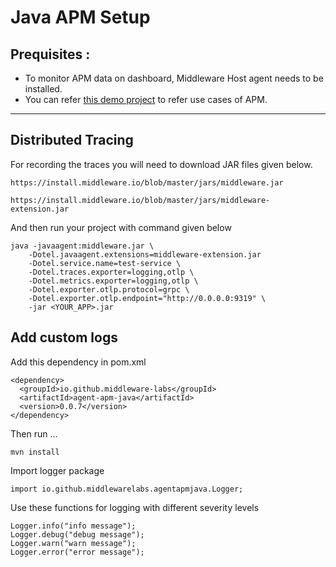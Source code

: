 # Java APM Setup

## Prequisites :

* To monitor APM data on dashboard, Middleware Host agent needs to be installed.
* You can refer [this demo project](https://github.com/middleware-labs/demo-apm/tree/master/java) to refer use cases of APM.

--------------------

## Distributed Tracing

For recording the traces you will need to download JAR files given below.

`https://install.middleware.io/blob/master/jars/middleware.jar`

`https://install.middleware.io/blob/master/jars/middleware-extension.jar`

And then run your project with command given below

```
java -javaagent:middleware.jar \
    -Dotel.javaagent.extensions=middleware-extension.jar
    -Dotel.service.name=test-service \
    -Dotel.traces.exporter=logging,otlp \
    -Dotel.metrics.exporter=logging,otlp \
    -Dotel.exporter.otlp.protocol=grpc \
    -Dotel.exporter.otlp.endpoint="http://0.0.0.0:9319" \
    -jar <YOUR_APP>.jar
```

## Add custom logs

Add this dependency in pom.xml
```
<dependency>
  <groupId>io.github.middleware-labs</groupId>
  <artifactId>agent-apm-java</artifactId>
  <version>0.0.7</version>
</dependency>
```
Then run ...
```
mvn install
```

Import logger package
```
import io.github.middlewarelabs.agentapmjava.Logger;
```

Use these functions for logging with different severity levels

```
Logger.info("info message");
Logger.debug("debug message");
Logger.warn("warn message");
Logger.error("error message");
```

